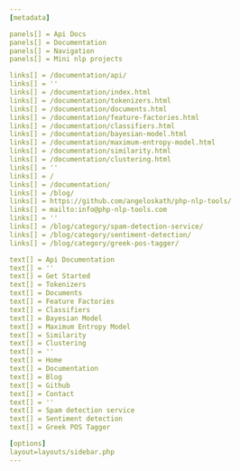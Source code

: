 ```yaml
---
[metadata]

panels[] = Api Docs
panels[] = Documentation
panels[] = Navigation
panels[] = Mini nlp projects

links[] = /documentation/api/
links[] = ''
links[] = /documentation/index.html
links[] = /documentation/tokenizers.html
links[] = /documentation/documents.html
links[] = /documentation/feature-factories.html
links[] = /documentation/classifiers.html
links[] = /documentation/bayesian-model.html
links[] = /documentation/maximum-entropy-model.html
links[] = /documentation/similarity.html
links[] = /documentation/clustering.html
links[] = ''
links[] = /
links[] = /documentation/
links[] = /blog/
links[] = https://github.com/angeloskath/php-nlp-tools/
links[] = mailto:info@php-nlp-tools.com
links[] = ''
links[] = /blog/category/spam-detection-service/
links[] = /blog/category/sentiment-detection/
links[] = /blog/category/greek-pos-tagger/

text[] = Api Documentation
text[] = ''
text[] = Get Started
text[] = Tokenizers
text[] = Documents
text[] = Feature Factories
text[] = Classifiers
text[] = Bayesian Model
text[] = Maximum Entropy Model
text[] = Similarity
text[] = Clustering
text[] = ''
text[] = Home
text[] = Documentation
text[] = Blog
text[] = Github
text[] = Contact
text[] = ''
text[] = Spam detection service
text[] = Sentiment detection
text[] = Greek POS Tagger

[options]
layout=layouts/sidebar.php
---
```

